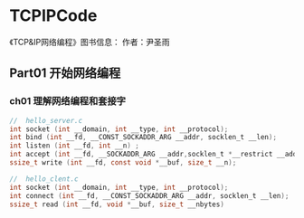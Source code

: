 # TCPIPCode
《TCP&IP网络编程》图书信息：
作者：尹圣雨


## Part01 开始网络编程
### ch01 理解网络编程和套接字
```c
//  hello_server.c
int socket (int __domain, int __type, int __protocol);
int bind (int __fd, __CONST_SOCKADDR_ARG __addr, socklen_t __len);
int listen (int __fd, int __n) ;
int accept (int __fd, __SOCKADDR_ARG __addr,socklen_t *__restrict __addr_len);
ssize_t write (int __fd, const void *__buf, size_t __n);
```

```c
//  hello_clent.c
int socket (int __domain, int __type, int __protocol);
int connect (int __fd, __CONST_SOCKADDR_ARG __addr, socklen_t __len);
ssize_t read (int __fd, void *__buf, size_t __nbytes)
```